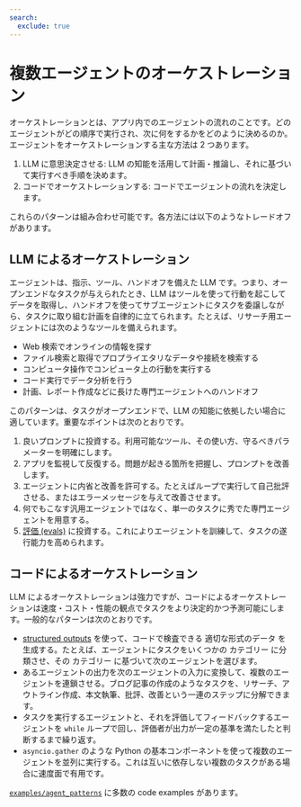 ```yaml
---
search:
  exclude: true
---
```

# 複数エージェントのオーケストレーション

オーケストレーションとは、アプリ内でのエージェントの流れのことです。どのエージェントがどの順序で実行され、次に何をするかをどのように決めるのか。エージェントをオーケストレーションする主な方法は 2 つあります。

1. LLM に意思決定させる: LLM の知能を活用して計画・推論し、それに基づいて実行すべき手順を決めます。
2. コードでオーケストレーションする: コードでエージェントの流れを決定します。

これらのパターンは組み合わせ可能です。各方法には以下のようなトレードオフがあります。

## LLM によるオーケストレーション

エージェントは、指示、ツール、ハンドオフを備えた LLM です。つまり、オープンエンドなタスクが与えられたとき、LLM はツールを使って行動を起こしてデータを取得し、ハンドオフを使ってサブエージェントにタスクを委譲しながら、タスクに取り組む計画を自律的に立てられます。たとえば、リサーチ用エージェントには次のようなツールを備えられます。

-   Web 検索でオンラインの情報を探す
-   ファイル検索と取得でプロプライエタリなデータや接続を検索する
-   コンピュータ操作でコンピュータ上の行動を実行する
-   コード実行でデータ分析を行う
-   計画、レポート作成などに長けた専門エージェントへのハンドオフ

このパターンは、タスクがオープンエンドで、LLM の知能に依拠したい場合に適しています。重要なポイントは次のとおりです。

1. 良いプロンプトに投資する。利用可能なツール、その使い方、守るべきパラメーターを明確にします。
2. アプリを監視して反復する。問題が起きる箇所を把握し、プロンプトを改善します。
3. エージェントに内省と改善を許可する。たとえばループで実行して自己批評させる、またはエラーメッセージを与えて改善させます。
4. 何でもこなす汎用エージェントではなく、単一のタスクに秀でた専門エージェントを用意する。
5. [評価 (evals)](https://platform.openai.com/docs/guides/evals) に投資する。これによりエージェントを訓練して、タスクの遂行能力を高められます。

## コードによるオーケストレーション

LLM によるオーケストレーションは強力ですが、コードによるオーケストレーションは速度・コスト・性能の観点でタスクをより決定的かつ予測可能にします。一般的なパターンは次のとおりです。

-   [structured outputs](https://platform.openai.com/docs/guides/structured-outputs) を使って、コードで検査できる 適切な形式のデータ を生成する。たとえば、エージェントにタスクをいくつかの カテゴリー に分類させ、その カテゴリー に基づいて次のエージェントを選びます。
-   あるエージェントの出力を次のエージェントの入力に変換して、複数のエージェントを連鎖させる。ブログ記事の作成のようなタスクを、リサーチ、アウトライン作成、本文執筆、批評、改善という一連のステップに分解できます。
-   タスクを実行するエージェントと、それを評価してフィードバックするエージェントを `while` ループで回し、評価者が出力が一定の基準を満たしたと判断するまで繰り返す。
-   `asyncio.gather` のような Python の基本コンポーネントを使って複数のエージェントを並列に実行する。これは互いに依存しない複数のタスクがある場合に速度面で有用です。

[`examples/agent_patterns`](https://github.com/openai/openai-agents-python/tree/main/examples/agent_patterns) に多数の code examples があります。